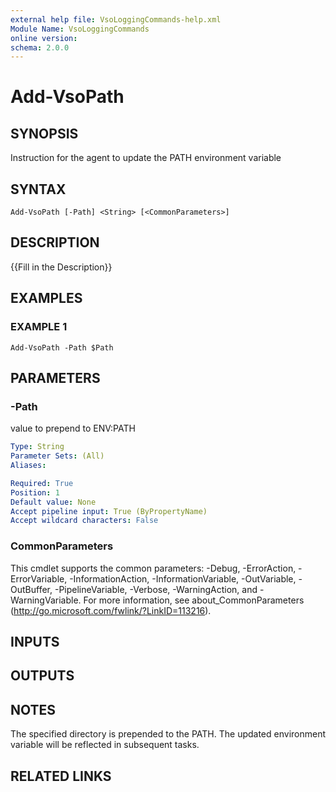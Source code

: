 ```yaml
---
external help file: VsoLoggingCommands-help.xml
Module Name: VsoLoggingCommands
online version:
schema: 2.0.0
---
```


# Add-VsoPath

## SYNOPSIS
Instruction for the agent to update the PATH environment variable

## SYNTAX

```
Add-VsoPath [-Path] <String> [<CommonParameters>]
```

## DESCRIPTION
{{Fill in the Description}}

## EXAMPLES

### EXAMPLE 1
```
Add-VsoPath -Path $Path
```

## PARAMETERS

### -Path
value to prepend to ENV:PATH

```yaml
Type: String
Parameter Sets: (All)
Aliases:

Required: True
Position: 1
Default value: None
Accept pipeline input: True (ByPropertyName)
Accept wildcard characters: False
```

### CommonParameters
This cmdlet supports the common parameters: -Debug, -ErrorAction, -ErrorVariable, -InformationAction, -InformationVariable, -OutVariable, -OutBuffer, -PipelineVariable, -Verbose, -WarningAction, and -WarningVariable. For more information, see about_CommonParameters (http://go.microsoft.com/fwlink/?LinkID=113216).

## INPUTS

## OUTPUTS

## NOTES
The specified directory is prepended to the PATH.
The updated environment variable will be reflected in subsequent tasks.

## RELATED LINKS
